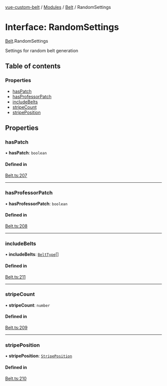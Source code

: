 [vue-custom-belt](../README.md) / [Modules](../modules.md) / [Belt](../modules/Belt.md) / RandomSettings

# Interface: RandomSettings

[Belt](../modules/Belt.md).RandomSettings

Settings for random belt generation

## Table of contents

### Properties

- [hasPatch](Belt.RandomSettings.md#haspatch)
- [hasProfessorPatch](Belt.RandomSettings.md#hasprofessorpatch)
- [includeBelts](Belt.RandomSettings.md#includebelts)
- [stripeCount](Belt.RandomSettings.md#stripecount)
- [stripePosition](Belt.RandomSettings.md#stripeposition)

## Properties

### hasPatch

• **hasPatch**: `boolean`

#### Defined in

[Belt.ts:207](https://github.com/jeffholst/vue-custom-belt/blob/fd97bd8/src/Belt.ts#L207)

___

### hasProfessorPatch

• **hasProfessorPatch**: `boolean`

#### Defined in

[Belt.ts:208](https://github.com/jeffholst/vue-custom-belt/blob/fd97bd8/src/Belt.ts#L208)

___

### includeBelts

• **includeBelts**: [`BeltType`](../enums/Belt.BeltType.md)[]

#### Defined in

[Belt.ts:211](https://github.com/jeffholst/vue-custom-belt/blob/fd97bd8/src/Belt.ts#L211)

___

### stripeCount

• **stripeCount**: `number`

#### Defined in

[Belt.ts:209](https://github.com/jeffholst/vue-custom-belt/blob/fd97bd8/src/Belt.ts#L209)

___

### stripePosition

• **stripePosition**: [`StripePosition`](../enums/Belt.StripePosition.md)

#### Defined in

[Belt.ts:210](https://github.com/jeffholst/vue-custom-belt/blob/fd97bd8/src/Belt.ts#L210)
